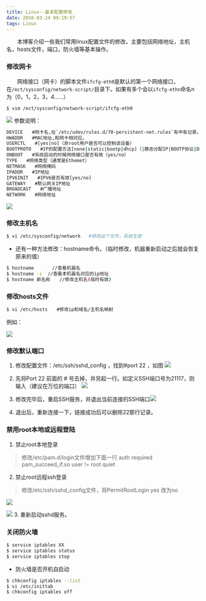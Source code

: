 ```yaml
---
title: Linux--基本配置修改
date: 2016-03-24 09:19:57
tags: Linux
---
```


　　本博客介绍一些我们常用linux配置文件的修改，主要包括网络地址，主机名，hosts文件，端口，防火墙等基本操作。

<!-- more -->

### 修改网卡

　　网络接口（网卡）的脚本文件`ifcfg-eth0`是默认的第一个网络接口，在`/ect/sysconfig/network-script/`目录下。如果有多个会以`ifcfg-ethn`命名n为（0，1，2，3，4......）

```
$ vim /ect/sysconfig/network-script/ifcfg-eth0
```

![](http://7xrw5k.com1.z0.glb.clouddn.com/blog%2Fimg%2F20160324093923.png)
参数说明：
``` bash
DEVICE　　#网卡名,在`/etc/udev/rules.d/70-persistent-net.rules`有中有记录。
HWADDR　　#MAC地址,和网卡相对应。
USERCTL　　#[yes|no]（非root用户是否可以控制该设备）
BOOTPROTO　　#IP的配置方法[none|static|bootp|dhcp]（|静态分配IP|BOOTP协议|DHCP协议）
ONBOOT　　#系统启动的时候网络接口是否有效（yes/no）   
TYPE　　#网络类型（通常是Ethemet）   
NETMASK　　#网络掩码   
IPADDR　　#IP地址   
IPV6INIT　　#IPV6是否有效[yes/no]   
GATEWAY　　#默认网关IP地址
BROADCAST　　#广播地址
NETWORK　　#网络地址
```


![](http://7xrw5k.com1.z0.glb.clouddn.com/blog%2Fimg%2F20160324095902.png)

### 修改主机名

``` bash
$ vi /etc/sysconfig/network   #修改这个文件，系统生效
```

- 还有一种方法修改：hostname命令。（临时修改，机器重新启动之后就会恢复原来的值）

``` bash
$ hostname　　　　//查看机器名
$ hostname -i  //查看本机器名对应的ip地址
$ hostname 新名称　　//修改主机名(临时有效)
```

### 修改hosts文件
``` bash
$ vi /etc/hosts　　#修改ip和域名/主机名映射
```

例如：

![](http://7xrw5k.com1.z0.glb.clouddn.com/blog%2Fimg%2F20160324100025.png)

### 修改默认端口
    
1. 修改配置文件：/etc/ssh/sshd_config ，找到#port 22 ，如图
![](http://7xrw5k.com1.z0.glb.clouddn.com/blog%2Fimg%2F75e6c306-ec03-4767-b39d-42139b2cf43e.png)

2. 先将Port 22 前面的 # 号去掉，并另起一行。如定义SSH端口号为21117，则输入（建议在万位的端口）
![](http://7xrw5k.com1.z0.glb.clouddn.com/blog%2Fimg%2Ffe475739-4f9b-461d-b08c-bc2c0c209444.png)

3. 修改完毕后，重启SSH服务，并退出当前连接的SSH端口![](http://7xrw5k.com1.z0.glb.clouddn.com/blog%2Fimg%2Fdca4f2c3-1d50-4162-ab37-90d482b725fc.png)

4. 退出后，重新连接一下，链接成功后可以删除22那行记录。


### 禁用root本地或远程登陆
1. 禁止root本地登录

> 修改/etc/pam.d/login文件增加下面一行
> auth required pam_succeed_if.so user != root quiet

2. 禁止root远程ssh登录

> 修改/etc/ssh/sshd_config文件，将PermitRootLogin yes 改为no

![](http://7xrw5k.com1.z0.glb.clouddn.com/blog%2Fimg%2F5e15de04-7cca-4ae3-b555-5325718f7063.png)

![](http://7xrw5k.com1.z0.glb.clouddn.com/blog%2Fimg%2Fd66c86e2-53c1-424b-b884-5f2fc64be994.png)
3. 重新启动sshd服务。
    

### 关闭防火墙

``` bash
$ service iptables XX
$ service iptables status
$ service iptables stop
```

- 防火墙是否开机自启动

``` bash
$ chkconfig iptables --list
$ vi /etc/inittab
$ chkconfig iptables off
```